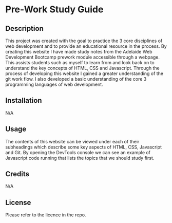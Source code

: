 # Pre-Work Study Guide

## Description

This project was created with the goal to practice the 3 core disciplines of web development and to provide an educational resource in the process. By creating this website I have made study notes from the Adelaide Web Development Bootcamp prework module accessible through a webpage. This assists students such as myself to learn from and look back on to understand the key concepts of HTML, CSS and Javascript. Through the process of developing this website I gained a greater understanding of the git work flow. I also developed a basic understanding of the core 3 programming languages of web development.


## Installation

N/A

## Usage

The contents of this website can be viewed under each of their subheadings which describe some key aspects of HTML, CSS, Javascript and Git. By opening the DevTools console we can see an example of Javascript code running that lists the topics that we should study first.


## Credits

N/A

## License

Please refer to the licence in the repo.